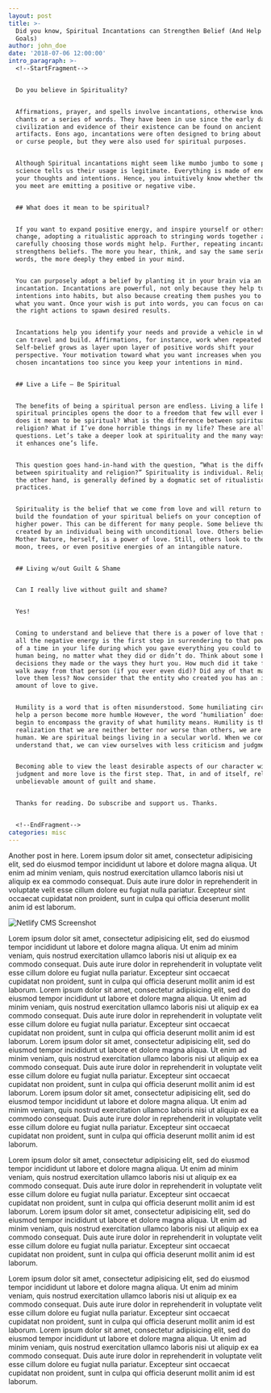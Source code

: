 ```yaml
---
layout: post
title: >-
  Did you know, Spiritual Incantations can Strengthen Belief (And Help You Reach
  Goals)
author: john_doe
date: '2018-07-06 12:00:00'
intro_paragraph: >-
  <!--StartFragment-->


  Do you believe in Spirituality?


  Affirmations, prayer, and spells involve incantations, otherwise known as
  chants or a series of words. They have been in use since the early days of
  civilization and evidence of their existence can be found on ancient
  artifacts. Eons ago, incantations were often designed to bring about good luck
  or curse people, but they were also used for spiritual purposes.


  Although Spiritual incantations might seem like mumbo jumbo to some people,
  science tells us their usage is legitimate. Everything is made of energy, even
  your thoughts and intentions. Hence, you intuitively know whether the people
  you meet are emitting a positive or negative vibe.


  ## What does it mean to be spiritual?


  If you want to expand positive energy, and inspire yourself or others to
  change, adopting a ritualistic approach to stringing words together and
  carefully choosing those words might help. Further, repeating incantations
  strengthens beliefs. The more you hear, think, and say the same series of
  words, the more deeply they embed in your mind.


  You can purposely adopt a belief by planting it in your brain via an
  incantation. Incantations are powerful, not only because they help turn
  intentions into habits, but also because creating them pushes you to clarify
  what you want. Once your wish is put into words, you can focus on carrying out
  the right actions to spawn desired results.


  Incantations help you identify your needs and provide a vehicle in which they
  can travel and build. Affirmations, for instance, work when repeated often.
  Self-belief grows as layer upon layer of positive words shift your
  perspective. Your motivation toward what you want increases when you say your
  chosen incantations too since you keep your intentions in mind.


  ## Live a Life – Be Spiritual


  The benefits of being a spiritual person are endless. Living a life based on
  spiritual principles opens the door to a freedom that few will ever know. What
  does it mean to be spiritual? What is the difference between spirituality and
  religion? What if I’ve done horrible things in my life? These are all valid
  questions. Let’s take a deeper look at spirituality and the many ways in which
  it enhances one’s life.


  This question goes hand-in-hand with the question, “What is the difference
  between spirituality and religion?” Spirituality is individual. Religion, on
  the other hand, is generally defined by a dogmatic set of ritualistic
  practices.


  Spirituality is the belief that we come from love and will return to love. You
  build the foundation of your spiritual beliefs on your conception of your
  higher power. This can be different for many people. Some believe that we are
  created by an individual being with unconditional love. Others believe that
  Mother Nature, herself, is a power of love. Still, others look to the sun,
  moon, trees, or even positive energies of an intangible nature.


  ## Living w/out Guilt & Shame


  Can I really live without guilt and shame?


  Yes!


  Coming to understand and believe that there is a power of love that supersedes
  all the negative energy is the first step in surrendering to that power. Think
  of a time in your life during which you gave everything you could to another
  human being, no matter what they did or didn’t do. Think about some bad
  decisions they made or the ways they hurt you. How much did it take for you to
  walk away from that person (if you ever even did)? Did any of that make you
  love them less? Now consider that the entity who created you has an infinite
  amount of love to give.


  Humility is a word that is often misunderstood. Some humiliating circumstances
  help a person become more humble However, the word ‘humiliation’ doesn’t even
  begin to encompass the gravity of what humility means. Humility is the
  realization that we are neither better nor worse than others, we are all just
  human. We are spiritual beings living in a secular world. When we come to
  understand that, we can view ourselves with less criticism and judgment.


  Becoming able to view the least desirable aspects of our character with less
  judgment and more love is the first step. That, in and of itself, relieves an
  unbelievable amount of guilt and shame.


  Thanks for reading. Do subscribe and support us. Thanks.


  <!--EndFragment-->
categories: misc
---
```

Another post in here. Lorem ipsum dolor sit amet, consectetur adipisicing elit, sed do eiusmod tempor incididunt ut labore et dolore magna aliqua. Ut enim ad minim veniam, quis nostrud exercitation ullamco laboris nisi ut aliquip ex ea commodo consequat. Duis aute irure dolor in reprehenderit in voluptate velit esse cillum dolore eu fugiat nulla pariatur. Excepteur sint occaecat cupidatat non proident, sunt in culpa qui officia deserunt mollit anim id est laborum.

![Netlify CMS Screenshot](/assets/img/uploads/screenshot-editor.jpg)

Lorem ipsum dolor sit amet, consectetur adipisicing elit, sed do eiusmod tempor incididunt ut labore et dolore magna aliqua. Ut enim ad minim veniam, quis nostrud exercitation ullamco laboris nisi ut aliquip ex ea commodo consequat. Duis aute irure dolor in reprehenderit in voluptate velit esse cillum dolore eu fugiat nulla pariatur. Excepteur sint occaecat cupidatat non proident, sunt in culpa qui officia deserunt mollit anim id est laborum.
Lorem ipsum dolor sit amet, consectetur adipisicing elit, sed do eiusmod tempor incididunt ut labore et dolore magna aliqua. Ut enim ad minim veniam, quis nostrud exercitation ullamco laboris nisi ut aliquip ex ea commodo consequat. Duis aute irure dolor in reprehenderit in voluptate velit esse cillum dolore eu fugiat nulla pariatur. Excepteur sint occaecat cupidatat non proident, sunt in culpa qui officia deserunt mollit anim id est laborum.
Lorem ipsum dolor sit amet, consectetur adipisicing elit, sed do eiusmod tempor incididunt ut labore et dolore magna aliqua. Ut enim ad minim veniam, quis nostrud exercitation ullamco laboris nisi ut aliquip ex ea commodo consequat. Duis aute irure dolor in reprehenderit in voluptate velit esse cillum dolore eu fugiat nulla pariatur. Excepteur sint occaecat cupidatat non proident, sunt in culpa qui officia deserunt mollit anim id est laborum. Lorem ipsum dolor sit amet, consectetur adipisicing elit, sed do eiusmod tempor incididunt ut labore et dolore magna aliqua. Ut enim ad minim veniam, quis nostrud exercitation ullamco laboris nisi ut aliquip ex ea commodo consequat. Duis aute irure dolor in reprehenderit in voluptate velit esse cillum dolore eu fugiat nulla pariatur. Excepteur sint occaecat cupidatat non proident, sunt in culpa qui officia deserunt mollit anim id est laborum.

Lorem ipsum dolor sit amet, consectetur adipisicing elit, sed do eiusmod tempor incididunt ut labore et dolore magna aliqua. Ut enim ad minim veniam, quis nostrud exercitation ullamco laboris nisi ut aliquip ex ea commodo consequat. Duis aute irure dolor in reprehenderit in voluptate velit esse cillum dolore eu fugiat nulla pariatur. Excepteur sint occaecat cupidatat non proident, sunt in culpa qui officia deserunt mollit anim id est laborum.
Lorem ipsum dolor sit amet, consectetur adipisicing elit, sed do eiusmod tempor incididunt ut labore et dolore magna aliqua. Ut enim ad minim veniam, quis nostrud exercitation ullamco laboris nisi ut aliquip ex ea commodo consequat. Duis aute irure dolor in reprehenderit in voluptate velit esse cillum dolore eu fugiat nulla pariatur. Excepteur sint occaecat cupidatat non proident, sunt in culpa qui officia deserunt mollit anim id est laborum.

Lorem ipsum dolor sit amet, consectetur adipisicing elit, sed do eiusmod tempor incididunt ut labore et dolore magna aliqua. Ut enim ad minim veniam, quis nostrud exercitation ullamco laboris nisi ut aliquip ex ea commodo consequat. Duis aute irure dolor in reprehenderit in voluptate velit esse cillum dolore eu fugiat nulla pariatur. Excepteur sint occaecat cupidatat non proident, sunt in culpa qui officia deserunt mollit anim id est laborum. Lorem ipsum dolor sit amet, consectetur adipisicing elit, sed do eiusmod tempor incididunt ut labore et dolore magna aliqua. Ut enim ad minim veniam, quis nostrud exercitation ullamco laboris nisi ut aliquip ex ea commodo consequat. Duis aute irure dolor in reprehenderit in voluptate velit esse cillum dolore eu fugiat nulla pariatur. Excepteur sint occaecat cupidatat non proident, sunt in culpa qui officia deserunt mollit anim id est laborum.

